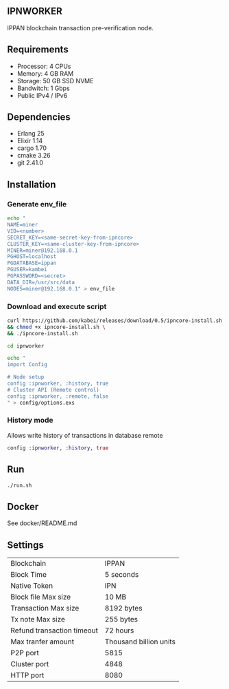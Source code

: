 ## IPNWORKER
IPPAN blockchain transaction pre-verification node.

## Requirements
* Processor: 4 CPUs
* Memory: 4 GB RAM
* Storage: 50 GB SSD NVME
* Bandwitch: 1 Gbps
* Public IPv4 / IPv6

## Dependencies
* Erlang 25
* Elixir 1.14
* cargo 1.70
* cmake 3.26
* git 2.41.0

## Installation 
### Generate env_file
```bash
echo "
NAME=miner
VID=<number>
SECRET_KEY=<same-secret-key-from-ipncore>
CLUSTER_KEY=<same-cluster-key-from-ipncore>
MINER=miner@192.168.0.1
PGHOST=localhost
PGDATABASE=ippan
PGUSER=kambei
PGPASSWORD=<secret>
DATA_DIR=/usr/src/data
NODES=miner@192.168.0.1" > env_file
```

### Download and execute script
```bash
curl https://github.com/kabei/releases/download/0.5/ipncore-install.sh \
&& chmod +x ipncore-install.sh \
&& ./ipncore-install.sh
```

```bash
cd ipnworker

echo "
import Config

# Node setup
config :ipnworker, :history, true
# Cluster API (Remote control)
config :ipnworker, :remote, false
" > config/options.exs
```

### History mode
Allows write history of transactions in database remote
```Elixir
config :ipnworker, :history, true
```
## Run

```bash
./run.sh
```
## Docker
See docker/README.md

## Settings
|||
|-|-|
|Blockchain|IPPAN|
|Block Time|5 seconds|
|Native Token|IPN|
|Block file Max size|10 MB|
|Transaction Max size|8192 bytes|
|Tx note Max size|255 bytes|
|Refund transaction timeout|72 hours|
|Max tranfer amount|Thousand billion units|
|P2P port|5815|
|Cluster port|4848|
|HTTP port|8080|
